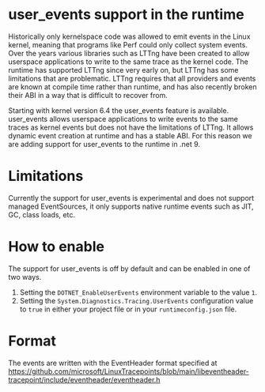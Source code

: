# user_events support in the runtime

Historically only kernelspace code was allowed to emit events in the Linux kernel, meaning that programs like Perf could only collect system events. Over the years various libraries such as LTTng have been created to allow userspace applications to write to the same trace as the kernel code. The runtime has supported LTTng since very early on, but LTTng has some limitations that are problematic. LTTng requires that all providers and events are known at compile time rather than runtime, and has also recently broken their ABI in a way that is difficult to recover from.

Starting with kernel version 6.4 the user_events feature is available. user_events allows userspace applications to write events to the same traces as kernel events but does not have the limitations of LTTng. It allows dynamic event creation at runtime and has a stable ABI. For this reason we are adding support for user_events to the runtime in .net 9.

# Limitations

Currently the support for user_events is experimental and does not support managed EventSources, it only supports native runtime events such as JIT, GC, class loads, etc.

# How to enable

The support for user_events is off by default and can be enabled in one of two ways.

1. Setting the `DOTNET_EnableUserEvents` environment variable to the value `1`.
2. Setting the `System.Diagnostics.Tracing.UserEvents` configuration value to `true` in either your project file or in your `runtimeconfig.json` file.

# Format

The events are written with the EventHeader format specified at https://github.com/microsoft/LinuxTracepoints/blob/main/libeventheader-tracepoint/include/eventheader/eventheader.h